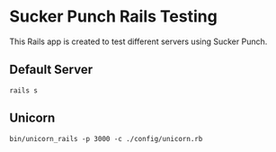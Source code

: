 # Sucker Punch Rails Testing

This Rails app is created to test different servers using Sucker Punch.

## Default Server

```
rails s
```

## Unicorn

```
bin/unicorn_rails -p 3000 -c ./config/unicorn.rb
```
